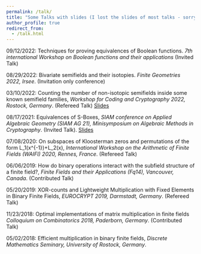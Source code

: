 ```yaml
---
permalink: /talk/
title: "Some Talks with slides (I lost the slides of most talks - sorry!)"
author_profile: true
redirect_from: 
  - /talk.html
---
```


09/12/2022: Techniques for proving equivalences of Boolean functions. *7th international Workshop on Boolean functions and their applications* (Invited Talk)

08/29/2022: Bivariate semifields and their isotopies. *Finite Geometries 2022, Irsee*. (Invitation only conference)

03/10/2022: Counting the number of non-isotopic semifields inside some known semifield families, *Workshop for Coding and Cryptography 2022, Rostock, Germany*. (Refereed Talk) [Slides](https://lkoelsch.github.io/files/slides_wcc.pdf)

08/17/2021: Equivalences of S-Boxes, *SIAM conference on Applied Algebraic Geometry (SIAM AG 21), Minisymposium on Algebraic Methods in Cryptography*. (Invited Talk). [Slides](https://lkoelsch.github.io/files/slides_siam.pdf)

07/08/2020: On subspaces of Kloosterman zeros and permutations of the form L_1(x^{-1})+L_2(x), *International Workshop on the Arithmetic of Finite Fields (WAIFI) 2020, Rennes, France*. (Refereed Talk)

06/06/2019: How do binary operations interact with the subfield structure of a finite field?, *Finite Fields and their Applications (Fq14), Vancouver, Canada*. (Contributed Talk)

05/20/2019: XOR-counts and Lightweight Multiplication with Fixed Elements in Binary Finite Fields, *EUROCRYPT 2019, Darmstadt, Germany*. (Refereed Talk)

11/23/2018: Optimal implementations of matrix multiplication in finite fields *Colloquium on Combinatorics 2018, Paderborn, Germany*. (Contributed Talk)

05/02/2018: Efficient multiplication in binary finite fields, *Discrete Mathematics Seminary, University of Rostock, Germany*.
